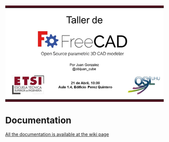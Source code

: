 ![](wiki/portada.jpeg)

# Documentation

[All the documentation is available at the wiki page](https://github.com/Obijuan/mycourses/wiki/2017-04-21-Taller-Freecad-ETSI-OSL-UHU)
